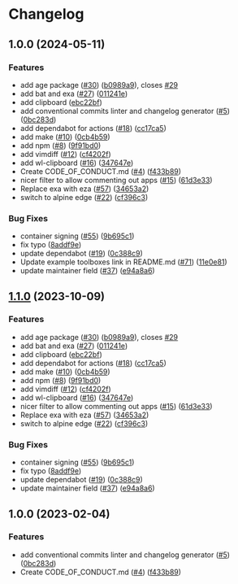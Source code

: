 # Changelog

## 1.0.0 (2024-05-11)


### Features

* add age package ([#30](https://github.com/laxman20/boxkit/issues/30)) ([b0989a9](https://github.com/laxman20/boxkit/commit/b0989a9f791771999c105122b64cbf8687574650)), closes [#29](https://github.com/laxman20/boxkit/issues/29)
* add bat and exa ([#27](https://github.com/laxman20/boxkit/issues/27)) ([011241e](https://github.com/laxman20/boxkit/commit/011241e4ac1fdee5f3fbe8b8321e44ba8a0cb561))
* add clipboard ([ebc22bf](https://github.com/laxman20/boxkit/commit/ebc22bf72a10043ebec55c285dfe5274f1378cc5))
* add conventional commits linter and changelog generator ([#5](https://github.com/laxman20/boxkit/issues/5)) ([0bc283d](https://github.com/laxman20/boxkit/commit/0bc283d271878071ef50a413bab48f3bfc1ab312))
* add dependabot for actions ([#18](https://github.com/laxman20/boxkit/issues/18)) ([cc17ca5](https://github.com/laxman20/boxkit/commit/cc17ca5202c1777d5e64799b00cb235b72027e24))
* add make ([#10](https://github.com/laxman20/boxkit/issues/10)) ([0cb4b59](https://github.com/laxman20/boxkit/commit/0cb4b59cdd98c47d2f6bfa21f801b99b045d5e40))
* add npm ([#8](https://github.com/laxman20/boxkit/issues/8)) ([9f91bd0](https://github.com/laxman20/boxkit/commit/9f91bd09272617c7b9203014222353265dc24947))
* add vimdiff ([#12](https://github.com/laxman20/boxkit/issues/12)) ([cf4202f](https://github.com/laxman20/boxkit/commit/cf4202f76752561d9b926c81933342a119e8a258))
* add wl-clipboard ([#16](https://github.com/laxman20/boxkit/issues/16)) ([347647e](https://github.com/laxman20/boxkit/commit/347647ea7f9f7bdb3b42d2a565df866f027a7ade))
* Create CODE_OF_CONDUCT.md ([#4](https://github.com/laxman20/boxkit/issues/4)) ([f433b89](https://github.com/laxman20/boxkit/commit/f433b89a1ed125c6c0a251c1eec60525cfe35820))
* nicer filter to allow commenting out apps ([#15](https://github.com/laxman20/boxkit/issues/15)) ([61d3e33](https://github.com/laxman20/boxkit/commit/61d3e330beb9c2a8bd557ef3872aa6595c76b1b2))
* Replace exa with eza ([#57](https://github.com/laxman20/boxkit/issues/57)) ([34653a2](https://github.com/laxman20/boxkit/commit/34653a2dde5b4e1cf895a2d65fc9168e064fa224))
* switch to alpine edge ([#22](https://github.com/laxman20/boxkit/issues/22)) ([cf396c3](https://github.com/laxman20/boxkit/commit/cf396c369ae8d8bb052df9b0c39d392f61b909ba))


### Bug Fixes

* container signing ([#55](https://github.com/laxman20/boxkit/issues/55)) ([9b695c1](https://github.com/laxman20/boxkit/commit/9b695c1a21a94e7b6a40f5175408b8fc650e9413))
* fix typo ([8addf9e](https://github.com/laxman20/boxkit/commit/8addf9e4499a83b2b9b591e9808470f3e3f6a46e))
* update dependabot ([#19](https://github.com/laxman20/boxkit/issues/19)) ([0c388c9](https://github.com/laxman20/boxkit/commit/0c388c958985cdc7d3c2d3de5d6d58de09472edf))
* Update example toolboxes link in README.md ([#71](https://github.com/laxman20/boxkit/issues/71)) ([11e0e81](https://github.com/laxman20/boxkit/commit/11e0e81e3357638fa675dc6bbf06ab5443076c24))
* update maintainer field ([#37](https://github.com/laxman20/boxkit/issues/37)) ([e94a8a6](https://github.com/laxman20/boxkit/commit/e94a8a69c34f5692514ebcc8c3ac21e2f33aa947))

## [1.1.0](https://github.com/ublue-os/boxkit/compare/v1.0.0...v1.1.0) (2023-10-09)


### Features

* add age package ([#30](https://github.com/ublue-os/boxkit/issues/30)) ([b0989a9](https://github.com/ublue-os/boxkit/commit/b0989a9f791771999c105122b64cbf8687574650)), closes [#29](https://github.com/ublue-os/boxkit/issues/29)
* add bat and exa ([#27](https://github.com/ublue-os/boxkit/issues/27)) ([011241e](https://github.com/ublue-os/boxkit/commit/011241e4ac1fdee5f3fbe8b8321e44ba8a0cb561))
* add clipboard ([ebc22bf](https://github.com/ublue-os/boxkit/commit/ebc22bf72a10043ebec55c285dfe5274f1378cc5))
* add dependabot for actions ([#18](https://github.com/ublue-os/boxkit/issues/18)) ([cc17ca5](https://github.com/ublue-os/boxkit/commit/cc17ca5202c1777d5e64799b00cb235b72027e24))
* add make ([#10](https://github.com/ublue-os/boxkit/issues/10)) ([0cb4b59](https://github.com/ublue-os/boxkit/commit/0cb4b59cdd98c47d2f6bfa21f801b99b045d5e40))
* add npm ([#8](https://github.com/ublue-os/boxkit/issues/8)) ([9f91bd0](https://github.com/ublue-os/boxkit/commit/9f91bd09272617c7b9203014222353265dc24947))
* add vimdiff ([#12](https://github.com/ublue-os/boxkit/issues/12)) ([cf4202f](https://github.com/ublue-os/boxkit/commit/cf4202f76752561d9b926c81933342a119e8a258))
* add wl-clipboard ([#16](https://github.com/ublue-os/boxkit/issues/16)) ([347647e](https://github.com/ublue-os/boxkit/commit/347647ea7f9f7bdb3b42d2a565df866f027a7ade))
* nicer filter to allow commenting out apps ([#15](https://github.com/ublue-os/boxkit/issues/15)) ([61d3e33](https://github.com/ublue-os/boxkit/commit/61d3e330beb9c2a8bd557ef3872aa6595c76b1b2))
* Replace exa with eza ([#57](https://github.com/ublue-os/boxkit/issues/57)) ([34653a2](https://github.com/ublue-os/boxkit/commit/34653a2dde5b4e1cf895a2d65fc9168e064fa224))
* switch to alpine edge ([#22](https://github.com/ublue-os/boxkit/issues/22)) ([cf396c3](https://github.com/ublue-os/boxkit/commit/cf396c369ae8d8bb052df9b0c39d392f61b909ba))


### Bug Fixes

* container signing ([#55](https://github.com/ublue-os/boxkit/issues/55)) ([9b695c1](https://github.com/ublue-os/boxkit/commit/9b695c1a21a94e7b6a40f5175408b8fc650e9413))
* fix typo ([8addf9e](https://github.com/ublue-os/boxkit/commit/8addf9e4499a83b2b9b591e9808470f3e3f6a46e))
* update dependabot ([#19](https://github.com/ublue-os/boxkit/issues/19)) ([0c388c9](https://github.com/ublue-os/boxkit/commit/0c388c958985cdc7d3c2d3de5d6d58de09472edf))
* update maintainer field ([#37](https://github.com/ublue-os/boxkit/issues/37)) ([e94a8a6](https://github.com/ublue-os/boxkit/commit/e94a8a69c34f5692514ebcc8c3ac21e2f33aa947))

## 1.0.0 (2023-02-04)


### Features

* add conventional commits linter and changelog generator ([#5](https://github.com/ublue-os/boxkit/issues/5)) ([0bc283d](https://github.com/ublue-os/boxkit/commit/0bc283d271878071ef50a413bab48f3bfc1ab312))
* Create CODE_OF_CONDUCT.md ([#4](https://github.com/ublue-os/boxkit/issues/4)) ([f433b89](https://github.com/ublue-os/boxkit/commit/f433b89a1ed125c6c0a251c1eec60525cfe35820))
